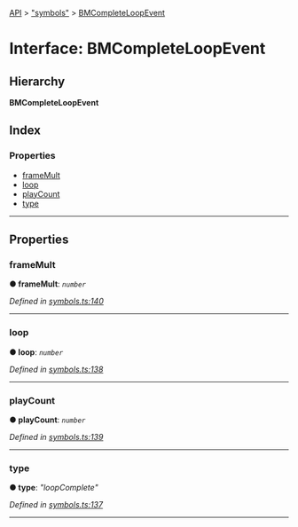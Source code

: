 [API](../README.md) > ["symbols"](../modules/_symbols_.md) > [BMCompleteLoopEvent](../interfaces/_symbols_.bmcompleteloopevent.md)

# Interface: BMCompleteLoopEvent

## Hierarchy

**BMCompleteLoopEvent**

## Index

### Properties

* [frameMult](_symbols_.bmcompleteloopevent.md#framemult)
* [loop](_symbols_.bmcompleteloopevent.md#loop)
* [playCount](_symbols_.bmcompleteloopevent.md#playcount)
* [type](_symbols_.bmcompleteloopevent.md#type)

---

## Properties

<a id="framemult"></a>

###  frameMult

**● frameMult**: *`number`*

*Defined in [symbols.ts:140](https://github.com/ngx-lottie/ngx-lottie/blob/c0534fc/src/lottie/src/symbols.ts#L140)*

___
<a id="loop"></a>

###  loop

**● loop**: *`number`*

*Defined in [symbols.ts:138](https://github.com/ngx-lottie/ngx-lottie/blob/c0534fc/src/lottie/src/symbols.ts#L138)*

___
<a id="playcount"></a>

###  playCount

**● playCount**: *`number`*

*Defined in [symbols.ts:139](https://github.com/ngx-lottie/ngx-lottie/blob/c0534fc/src/lottie/src/symbols.ts#L139)*

___
<a id="type"></a>

###  type

**● type**: *"loopComplete"*

*Defined in [symbols.ts:137](https://github.com/ngx-lottie/ngx-lottie/blob/c0534fc/src/lottie/src/symbols.ts#L137)*

___

